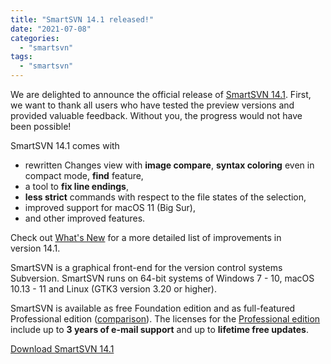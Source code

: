 ```yaml
---
title: "SmartSVN 14.1 released!"
date: "2021-07-08"
categories: 
  - "smartsvn"
tags: 
  - "smartsvn"
---
```


We are delighted to announce the official release of [SmartSVN 14.1](http://www.smartsvn.com/). First, we want to thank all users who have tested the preview versions and provided valuable feedback. Without you, the progress would not have been possible!

SmartSVN 14.1 comes with

- rewritten Changes view with **image compare**, **syntax coloring** even in compact mode, **find** feature,
- a tool to **fix line endings**,
- **less strict** commands with respect to the file states of the selection,
- improved support for macOS 11 (Big Sur),
- and other improved features.

Check out [What's New](https://www.smartsvn.com/whats-new) for a more detailed list of improvements in version 14.1.

SmartSVN is a graphical front-end for the version control systems Subversion. SmartSVN runs on 64-bit systems of Windows 7 - 10, macOS 10.13 - 11 and Linux (GTK3 version 3.20 or higher).

SmartSVN is available as free Foundation edition and as full-featured Professional edition ([comparison](https://www.smartsvn.com/compare-editions/)). The licenses for the [Professional edition](https://www.smartsvn.com/purchase/) include up to **3 years of e-mail support** and up to **lifetime free updates**.

[Download SmartSVN 14.1](https://www.smartsvn.com/download)
